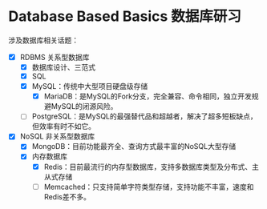 # Database Based Basics 数据库研习

涉及数据库相关话题：
- [x] RDBMS 关系型数据库
    - [x] 数据库设计、三范式
    - [x] SQL
    - [x] MySQL：传统中大型项目硬盘级存储
        - [x] MariaDB：是MySQL的Fork分支，完全兼容、命令相同，独立开发规避MySQL的闭源风险。
    - [ ] PostgreSQL：是MySQL的最强替代品和超越者，解决了超多短板缺点，但效率有时不如它。
- [x] NoSQL 非关系型数据库
    - [x] MongoDB：目前功能最齐全、查询方式最丰富的NoSQL大型存储
    - [x] 内存数据库
        - [x] Redis：目前最流行的内存型数据库，支持多数据库类型及分布式、主从式存储
        - [ ] Memcached：只支持简单字符类型存储，支持功能不丰富，速度和Redis差不多。